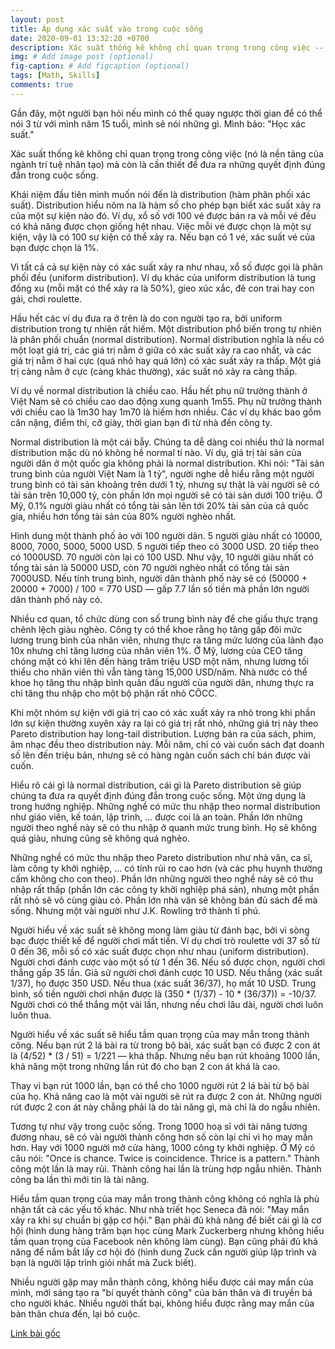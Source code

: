 ```yaml
---
layout: post
title: Áp dụng xác suất vào trong cuộc sống
date: 2020-09-01 13:32:20 +0700
description: Xác suất thống kê không chỉ quan trọng trong công việc -- nó là nền tảng của ngành trí tuệ nhân tạo -- mà còn là cần thiết để đưa ra những quyết định đúng đắn trong cuộc sống.
img: # Add image post (optional)
fig-caption: # Add figcaption (optional)
tags: [Math, Skills]
comments: true
---
```

Gần đây, một người bạn hỏi nếu mình có thể quay ngược thời gian để có thể nói 3 từ với mình năm 15 tuổi, mình sẽ nói những gì. Mình bảo: "Học xác suất."

Xác suất thống kê không chỉ quan trọng trong công việc (nó là nền tảng của ngành trí tuệ nhân tạo) mà còn là cần thiết để đưa ra những quyết định đúng đắn trong cuộc sống.

Khái niệm đầu tiên mình muốn nói đến là distribution (hàm phân phối xác suất). Distribution hiểu nôm na là hàm số cho phép bạn biết xác suất xảy ra của một sự kiện nào đó. Ví dụ, xổ số với 100 vé được bán ra và mỗi vé đều có khả năng được chọn giống hệt nhau. Việc mỗi vé được chọn là một sự kiện, vậy là có 100 sự kiện có thể xảy ra. Nếu bạn có 1 vé, xác suất vé của bạn được chọn là 1%.

Vì tất cả cả sự kiện này có xác suất xảy ra như nhau, xổ số được gọi là phân phối đều (uniform distribution). Ví dụ khác của uniform distribution là tung đồng xu (mỗi mặt có thể xảy ra là 50%), gieo xúc xắc, đẻ con trai hay con gái, chơi roulette.

Hầu hết các ví dụ đưa ra ở trên là do con người tạo ra, bởi uniform distribution trong tự nhiên rất hiếm. Một distribution phổ biến trong tự nhiên là phân phối chuẩn (normal distribution). Normal distribution nghĩa là nếu có một loạt giá trị, các giá trị nằm ở giữa có xác suất xảy ra cao nhất, và các giá trị nằm ở hai cực (quá nhỏ hay quá lớn) có xác suất xảy ra thấp. Một giá trị càng nằm ở cực (càng khác thường), xác suất nó xảy ra càng thấp.

Ví dụ về normal distribution là chiều cao. Hầu hết phụ nữ trường thành ở Việt Nam sẽ có chiều cao dao động xung quanh 1m55. Phụ nữ trưởng thành với chiều cao là 1m30 hay 1m70 là hiếm hơn nhiều. Các ví dụ khác bao gồm cân nặng, điểm thi, cỡ giày, thời gian bạn đi từ nhà đến công ty.

Normal distribution là một cái bẫy. Chúng ta dễ dàng coi nhiều thứ là normal distribution mặc dù nó không hề normal tí nào. Ví dụ, giá trị tài sản của người dân ở một quốc gia không phải là normal distribution. Khi nói: "Tài sản trung bình của người Việt Nam là 1 tỷ", người nghe dễ hiểu rằng một người trung bình có tài sản khoảng trên dưới 1 tỷ, nhưng sự thật là vài người sẽ có tài sản trên 10,000 tỷ, còn phần lớn mọi người sẽ có tài sản dưới 100 triệu. Ở Mỹ, 0.1% người giàu nhất có tổng tài sản lên tới 20% tài sản của cả quốc gia, nhiều hơn tổng tài sản của 80% người nghèo nhất.

Hình dung một thành phố ảo với 100 người dân. 5 người giàu nhất có 10000, 8000, 7000, 5000, 5000 USD. 5 người tiếp theo có 3000 USD. 20 tiếp theo có 1000USD. 70 người còn lại có 100 USD. Như vậy, 10 người giàu nhất có tổng tài sản là 50000 USD, còn 70 người nghèo nhất có tổng tài sản 7000USD. Nếu tính trung bình, người dân thành phố này sẽ có (50000 + 20000 + 7000) / 100 = 770 USD — gấp 7.7 lần số tiền mà phần lớn người dân thành phố này có.

Nhiều cơ quan, tổ chức dùng con số trung bình này để che giấu thực trạng chênh lệch giàu nghèo. Công ty có thể khoe rằng họ tăng gấp đôi mức lương trung bình của nhân viên, nhưng thực ra tăng mức lương của lãnh đạo 10x nhưng chỉ tăng lương của nhân viên 1%. Ở Mỹ, lương của CEO tăng chóng mặt có khi lên đến hàng trăm triệu USD một năm, nhưng lương tối thiểu cho nhân viên thì vẫn tàng tàng 15,000 USD/năm. Nhà nước có thể khoe họ tăng thu nhập bình quân đầu người của người dân, nhưng thực ra chỉ tăng thu nhập cho một bộ phận rất nhỏ CÔCC.

Khi một nhóm sự kiện với giá trị cao có xác xuất xảy ra nhỏ trong khi phần lớn sự kiện thường xuyên xảy ra lại có giá trị rất nhỏ, những giá trị này theo Pareto distribution hay long-tail distribution. Lượng bán ra của sách, phim, âm nhạc đều theo distribution này. Mỗi năm, chỉ có vài cuốn sách đạt doanh số lên đến triệu bản, nhưng sẽ có hàng ngàn cuốn sách chỉ bán được vài cuốn.

Hiểu rõ cái gì là normal distribution, cái gì là Pareto distribution sẽ giúp chúng ta đưa ra quyết định đúng đắn trong cuộc sống. Một ứng dụng là trong hướng nghiệp. Những nghề có mức thu nhập theo normal distribution như giáo viên, kế toán, lập trình, … được coi là an toàn. Phần lớn những người theo nghề này sẽ có thu nhập ở quanh mức trung bình. Họ sẽ không quá giàu, nhưng cũng sẽ không quá nghèo.

Những nghề có mức thu nhập theo Pareto distribution như nhà văn, ca sĩ, làm công ty khởi nghiệp, … có tính rủi ro cao hơn (và các phụ huynh thường cấm không cho con theo). Phần lớn những người theo nghề này sẽ có thu nhập rất thấp (phần lớn các công ty khởi nghiệp phá sản), nhưng một phần rất nhỏ sẽ vô cùng giàu có. Phần lớn nhà văn sẽ không bán đủ sách để mà sống. Nhưng một vài người như J.K. Rowling trở thành tỉ phú.

Người hiểu về xác suất sẽ không mong làm giàu từ đánh bạc, bởi vì sòng bạc được thiết kế để người chơi mất tiền. Ví dụ chơi trò roulette với 37 số từ 0 đến 36, mỗi số có xác suất được chọn như nhau (uniform distribution). Người chơi đánh cược vào một số từ 1 đến 36. Nếu số được chọn, người chơi thắng gấp 35 lần. Giả sử người chơi đánh cược 10 USD. Nếu thắng (xác suất 1/37), họ được 350 USD. Nếu thua (xác suất 36/37), họ mất 10 USD. Trung bình, số tiền người chơi nhận được là (350 * (1/37) - 10 * (36/37)) = -10/37. Người chơi có thể thắng một vài lần, nhưng nếu chơi lâu dài, người chơi luôn luôn thua.

Người hiểu về xác suất sẽ hiểu tầm quan trọng của may mắn trong thành công. Nếu bạn rút 2 lá bài ra từ trong bộ bài, xác suất bạn có được 2 con át là (4/52) * (3 / 51) = 1/221 — khá thấp. Nhưng nếu bạn rút khoảng 1000 lần, khả năng một trong những lần rút đó cho bạn 2 con át khá là cao.

Thay vì bạn rút 1000 lần, bạn có thể cho 1000 người rút 2 lá bài từ bộ bài của họ. Khả năng cao là một vài người sẽ rút ra được 2 con át. Những người rút được 2 con át này chẳng phải là do tài năng gì, mà chỉ là do ngẫu nhiên.

Tương tự như vậy trong cuộc sống. Trong 1000 hoạ sĩ với tài năng tương đương nhau, sẽ có vài người thành công hơn số còn lại chỉ vì họ may mắn hơn. Hay với 1000 người mở cửa hàng, 1000 công ty khởi nghiệp. Ở Mỹ có câu nói: "Once is chance. Twice is coincidence. Thrice is a pattern." Thành công một lần là may rủi. Thành công hai lần là trùng hợp ngẫu nhiên. Thành công ba lần thì mới tin là tài năng.

Hiểu tầm quan trọng của may mắn trong thành công không có nghĩa là phủ nhận tất cả các yếu tố khác. Như nhà triết học Seneca đã nói: "May mắn xảy ra khi sự chuẩn bị gặp cơ hội." Bạn phải đủ khả năng để biết cái gì là cơ hội (hình dung hàng trăm bạn học cùng Mark Zuckerberg nhưng không hiểu tầm quan trọng của Facebook nên không làm cùng). Bạn cũng phải đủ khả năng để nắm bắt lấy cơ hội đó (hình dung Zuck cần người giúp lập trình và bạn là người lập trình giỏi nhất mà Zuck biết).

Nhiều người gặp may mắn thành công, không hiểu được cái may mắn của mình, mới sáng tạo ra "bí quyết thành công" của bản thân và đi truyền bá cho người khác. Nhiều người thất bại, không hiểu được rằng may mắn của bản thân chưa đến, lại bỏ cuộc.

[Link bài gốc](https://www.facebook.com/chipiscrazy/posts/3134516043331415)

<!-- Hình minh hoạ bởi [Luc Galoppin](https://www.flickr.com/photos/lucgaloppin/4951588099). -->
